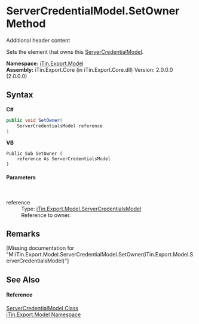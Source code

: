# ServerCredentialModel.SetOwner Method 
Additional header content 

Sets the element that owns this <a href="T_iTin_Export_Model_ServerCredentialModel">ServerCredentialModel</a>.

**Namespace:**&nbsp;<a href="N_iTin_Export_Model">iTin.Export.Model</a><br />**Assembly:**&nbsp;iTin.Export.Core (in iTin.Export.Core.dll) Version: 2.0.0.0 (2.0.0.0)

## Syntax

**C#**<br />
``` C#
public void SetOwner(
	ServerCredentialsModel reference
)
```

**VB**<br />
``` VB
Public Sub SetOwner ( 
	reference As ServerCredentialsModel
)
```


#### Parameters
&nbsp;<dl><dt>reference</dt><dd>Type: <a href="T_iTin_Export_Model_ServerCredentialsModel">iTin.Export.Model.ServerCredentialsModel</a><br />Reference to owner.</dd></dl>

## Remarks
\[Missing <remarks> documentation for "M:iTin.Export.Model.ServerCredentialModel.SetOwner(iTin.Export.Model.ServerCredentialsModel)"\]

## See Also


#### Reference
<a href="T_iTin_Export_Model_ServerCredentialModel">ServerCredentialModel Class</a><br /><a href="N_iTin_Export_Model">iTin.Export.Model Namespace</a><br />